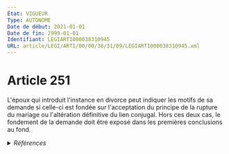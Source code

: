 ```yaml
---
État: VIGUEUR
Type: AUTONOME
Date de début: 2021-01-01
Date de fin: 2999-01-01
Identifiant: LEGIARTI000038310945
URL: article/LEGI/ARTI/00/00/38/31/09/LEGIARTI000038310945.xml
---
```


<h1>Article 251</h1>

L'époux qui introduit l'instance en divorce peut indiquer les motifs de sa
demande si celle-ci est fondée sur l'acceptation du principe de la rupture du
mariage ou l'altération définitive du lien conjugal. Hors ces deux cas, le
fondement de la demande doit être exposé dans les premières conclusions au fond.


<details>
  <summary><em>Références</em></summary>

  <h2>Articles faisant référence à l'article</h2>
  
  <ul>
    <li>
      <a href="https://legal.tricoteuses.fr//redirection/LEGIARTI000038262578?vers=git&vers=legifrance">LOI n° 2019-222 du 23 mars 2019 de programmation 2018-2022 et de réforme pour la justice - article 22 ENTIEREMENT_MODIF</a> MODIFIE source
    </li>
  </ul>
  
  <h2>Références faites par l'article</h2>
  
  <ul>
    <li>
      1965-06-01 CITATION cible <a href="https://legal.tricoteuses.fr//redirection/LEGIARTI000006286020?vers=git&vers=legifrance">Décret n°65-422 du 1 juin 1965 portant création d'un service central d'état civil au ministère des affaires étrangères - article 12 AUTONOME VIGUEUR, en vigueur depuis le 1965-06-05</a>
    </li>
    <li>
      2019-03-23 MODIFIE cible <a href="https://legal.tricoteuses.fr//redirection/LEGIARTI000038262578?vers=git&vers=legifrance">LOI n° 2019-222 du 23 mars 2019 de programmation 2018-2022 et de réforme pour la justice - article 22 ENTIEREMENT_MODIF</a>
    </li>
    <li>
      2999-01-01 CONCORDE source <a href="https://legal.tricoteuses.fr//redirection/LEGIARTI000006423406?vers=git&vers=legifrance">Code civil - article 252 AUTONOME MODIFIE, en vigueur du 1976-01-01 au 2005-01-01</a>
    </li>
    <li>
      2999-01-01 CONCORDANCE cible <a href="https://legal.tricoteuses.fr//redirection/LEGIARTI000006423407?vers=git&vers=legifrance">Code civil - article 252 AUTONOME MODIFIE, en vigueur du 2005-01-01 au 2021-01-01</a>
    </li>
    <li>
      CODIFICATION source Loi 1803-03-14
    </li>
  </ul>
</details>
